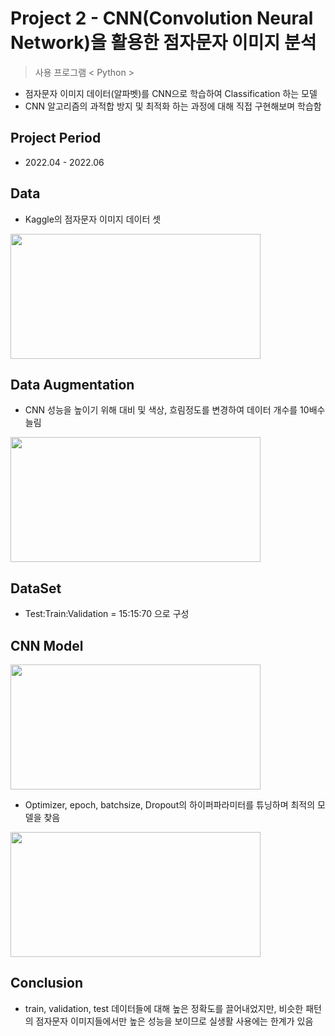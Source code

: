 # Project 2 - CNN(Convolution Neural Network)을 활용한 점자문자 이미지 분석
> 사용 프로그램 < Python >

* 점자문자 이미지 데이터(알파벳)를 CNN으로 학습하여 Classification 하는 모델
* CNN 알고리즘의 과적합 방지 및 최적화 하는 과정에 대해 직접 구현해보며 학습함 

## Project Period

* 2022.04 - 2022.06

## Data

* Kaggle의 점자문자 이미지 데이터 셋

<img src="https://github.com/daehwan100/DaeHwan_Projects/assets/141620597/4881c235-991b-496b-8574-807471187223.png" width="400" height="200"/>

## Data Augmentation
* CNN 성능을 높이기 위해 대비 및 색상, 흐림정도를 변경하여 데이터 개수를 10배수 늘림

<img src="https://github.com/daehwan100/DaeHwan_Projects/assets/141620597/2016a91e-df1d-4351-9518-353f93895d40.png" width="400" height="200"/>

## DataSet
* Test:Train:Validation = 15:15:70 으로 구성

## CNN Model
<img src="https://github.com/daehwan100/DaeHwan_Projects/assets/141620597/09684cc6-2d25-437a-95f3-734db741dfec.png" width="400" height="200"/>

* Optimizer, epoch, batchsize, Dropout의 하이퍼파라미터를 튜닝하며 최적의 모델을 찾음

<img src="https://github.com/daehwan100/DaeHwan_Projects/assets/141620597/10dcda50-078b-41a6-ae54-401e079240c8.png" width="400" height="200"/>

## Conclusion
* train, validation, test 데이터들에 대해 높은 정확도를 끌어내었지만,
  비슷한 패턴의 점자문자 이미지들에서만 높은 성능을 보이므로 실생활 사용에는 한계가 있음
